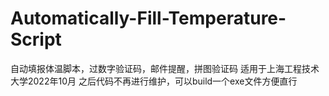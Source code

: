 # Automatically-Fill-Temperature-Script
自动填报体温脚本，过数字验证码，邮件提醒，拼图验证码
适用于上海工程技术大学2022年10月
之后代码不再进行维护，可以build一个exe文件方便直行
